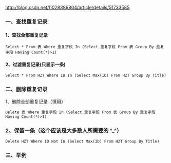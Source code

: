 http://blog.csdn.net/l1028386804/article/details/51733585

### 一、查找重复记录

#### 1、查找全部重复记录

```mysql
Select * From 表 Where 重复字段 In (Select 重复字段 From 表 Group By 重复字段 Having Count(*)>1)  
```

#### 2、过滤重复记录(只显示一条)

```mysql
Select * From HZT Where ID In (Select Max(ID) From HZT Group By Title)  
```

### 二、删除重复记录

1、删除全部重复记录（慎用）

```
Delete 表 Where 重复字段 In (Select 重复字段 From 表 Group By 重复字段 Having Count(*)>1)  
```

### 2、保留一条（这个应该是大多数人所需要的 ^_^）

```
Delete HZT Where ID Not In (Select Max(ID) From HZT Group By Title)  
```



### 三、举例